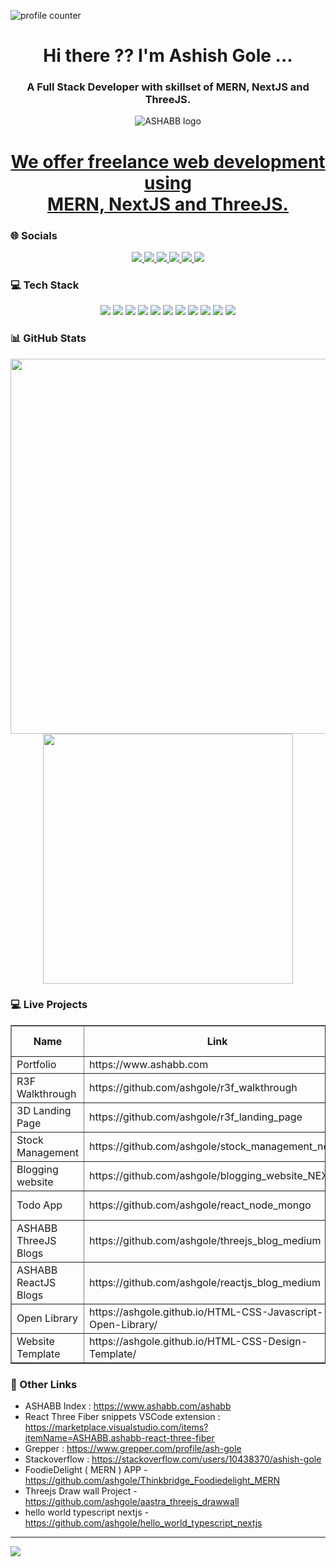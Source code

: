   ![profile counter](https://komarev.com/ghpvc/?username=ashgole)

 <h1 align='center'>
  Hi there ?? I'm Ashish Gole ...
</h1>

<h3 align='center'>
  A Full Stack Developer with skillset of MERN, NextJS and ThreeJS.<br/> 
</h3>

<p align="center">
  <img src="https://www.ashabb.com/logo.jpg" alt="ASHABB logo" />
</p>
<h1 align='center'>
<a href="https://www.ashabb.com" target="_blank"> We offer freelance web development using <br/> MERN, NextJS and ThreeJS.</a>
</h1>

### 🌐 Socials
<p align='center'>
      <a  target="_blank" href="https://www.ashabb.com">
    <img src="https://img.shields.io/badge/Portfolio-CC0000?style=for-the-badge&logoColor=white" />
  </a>
  <a href="https://www.linkedin.com/in/ashabb/">
    <img src="https://img.shields.io/badge/linkedin-%230077B5.svg?&style=for-the-badge&logo=linkedin&logoColor=white" />
  </a>

  <a href="https://www.instagram.com/ashabbofficial/">
    <img src="https://img.shields.io/badge/instagram-%23E4405F.svg?&style=for-the-badge&logo=instagram&logoColor=white" />
  </a>

   <a href="https://medium.com/@ashabb">
    <img src="https://img.shields.io/badge/Medium-12100E?style=for-the-badge&logo=medium&logoColor=white" />
  </a>
  <a href="https://github.com/ashgole">
    <img src="https://img.shields.io/badge/GitHub-100000?style=for-the-badge&logo=github&logoColor=white" />
  </a>
    <a href="https://www.youtube.com/@ashabb_official">
    <img src="https://img.shields.io/badge/YouTube-FF0000.svg?style=for-the-badge&logo=YouTube&logoColor=white" />
  </a>
 
</p>

### 💻 Tech Stack
<p align='center'>
  <img src="https://img.shields.io/badge/HTML5-E34F26?style=for-the-badge&logo=html5&logoColor=white" />
    <img src="https://img.shields.io/badge/CSS3-1572B6?style=for-the-badge&logo=css3&logoColor=white" />
    <img src="https://img.shields.io/badge/tailwindcss-%2338B2AC.svg?style=for-the-badge&logo=tailwind-css&logoColor=white" />
    <img src="https://img.shields.io/badge/Bootstrap-563D7C?style=for-the-badge&logo=bootstrap&logoColor=white" />
      <img src="https://img.shields.io/badge/JavaScript-323330?style=for-the-badge&logo=javascript&logoColor=F7DF1E" />
    <img src="https://img.shields.io/badge/typescript-%23007ACC.svg?style=for-the-badge&logo=typescript&logoColor=white" />
      <img src="https://img.shields.io/badge/Zod-3E67B1.svg?style=for-the-badge&logo=Zod&logoColor=white" />
     <img src="https://img.shields.io/badge/React-20232A?style=for-the-badge&logo=react&logoColor=61DAFB" />
     <img src="https://img.shields.io/badge/-React%20Query-FF4154?style=for-the-badge&logo=react%20query&logoColor=white" /> 
  <img src="https://img.shields.io/badge/Git-F05032?style=for-the-badge&logo=git&logoColor=white" />
    <img src="https://img.shields.io/badge/GitHub-100000?style=for-the-badge&logo=github&logoColor=whit" />
</p>


### 📊 GitHub Stats

<p align='center'>
  <a href="#"><img src="https://github-readme-stats.vercel.app/api?username=ashgole&show_icons=true&count_private=true&theme=dark" width="600"></a>
<br/>
<a href="#"><img src="https://github-readme-stats.vercel.app/api/top-langs/?username=ashgole&count_private=true&show_icons=true&theme=dark" width="400"></a>
</p>


### 💻 Live Projects
<table border="1" width="100%">
<thead>
<tr><th>Name</th><th>Link</th><th>Web Type</th><th>Technology</th></tr>
</thead>
<tbody>

<tr><td>Portfolio</td><td> https://www.ashabb.com </td><td>web</td><td>Nextjs</td></tr>
<tr><td>R3F Walkthrough</td><td>https://github.com/ashgole/r3f_walkthrough</td><td>Landing Page</td><td>Threejs R3F</td></tr>
<tr><td>3D Landing Page</td><td>https://github.com/ashgole/r3f_landing_page</td><td>Landing Page</td><td>Threejs R3F</td></tr>
<tr><td>Stock Management</td><td>https://github.com/ashgole/stock_management_nextjs </td><td>Web App</td><td>Nextjs</td></tr>
<tr><td>Blogging website</td><td>https://github.com/ashgole/blogging_website_NEXTjs </td><td>Web App</td><td>Nextjs</td></tr>
<tr><td>Todo App </td><td>https://github.com/ashgole/react_node_mongo</td><td>Web App</td><td>MERN</td></tr>
<tr><td>ASHABB ThreeJS Blogs </td><td> https://github.com/ashgole/threejs_blog_medium </td><td>Blogs</td><td>-</td></tr>
<tr><td>ASHABB ReactJS Blogs </td><td> https://github.com/ashgole/reactjs_blog_medium </td><td>Blogs</td><td>-</td></tr> 
<tr><td>
Open Library</td><td> https://ashgole.github.io/HTML-CSS-Javascript-Open-Library/ </td><td>Landing Page</td><td>HTML CSS Javascript</td></tr>
<tr><td>
Website Template</td><td> https://ashgole.github.io/HTML-CSS-Design-Template/ </td><td>Landing Page</td><td>HTML CSS Javascript</td></tr>

 

</tbody>
</table>

### 🔗 Other Links
- ASHABB Index : https://www.ashabb.com/ashabb
- React Three Fiber snippets VSCode extension : https://marketplace.visualstudio.com/items?itemName=ASHABB.ashabb-react-three-fiber
- Grepper : https://www.grepper.com/profile/ash-gole
- Stackoverflow : https://stackoverflow.com/users/10438370/ashish-gole
- FoodieDelight ( MERN ) APP - https://github.com/ashgole/Thinkbridge_Foodiedelight_MERN
- Threejs Draw wall Project - https://github.com/ashgole/aastra_threejs_drawwall
- hello world typescript nextjs - https://github.com/ashgole/hello_world_typescript_nextjs

***
<a  href="[https://pages.razorpay.com/ashabbpay](https://buymeacoffee.com/ashabb)" target="_blank">
<img  src="https://img.shields.io/badge/Buy%20Me%20a%20Coffee-ffdd00?style=for-the-badge&logo=buy-me-a-coffee&logoColor=black
">
</a>
